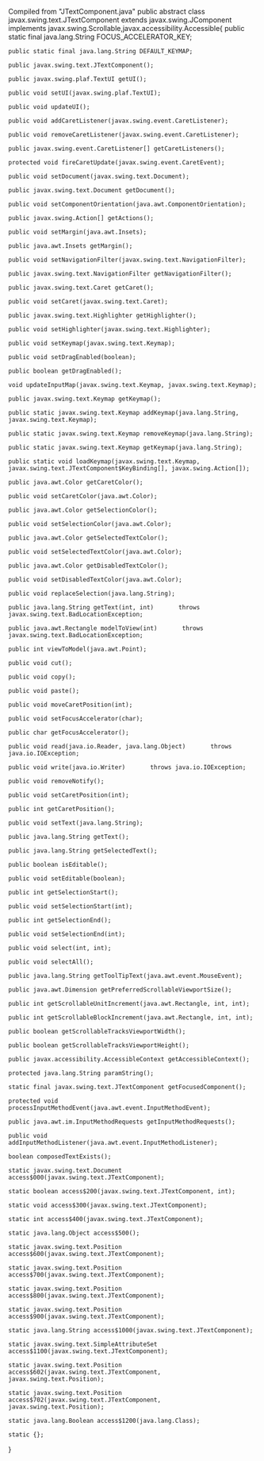 Compiled from "JTextComponent.java"
public abstract class javax.swing.text.JTextComponent extends javax.swing.JComponent implements javax.swing.Scrollable,javax.accessibility.Accessible{
 public static final java.lang.String FOCUS_ACCELERATOR_KEY;

    public static final java.lang.String DEFAULT_KEYMAP;

    public javax.swing.text.JTextComponent();

    public javax.swing.plaf.TextUI getUI();

    public void setUI(javax.swing.plaf.TextUI);

    public void updateUI();

    public void addCaretListener(javax.swing.event.CaretListener);

    public void removeCaretListener(javax.swing.event.CaretListener);

    public javax.swing.event.CaretListener[] getCaretListeners();

    protected void fireCaretUpdate(javax.swing.event.CaretEvent);

    public void setDocument(javax.swing.text.Document);

    public javax.swing.text.Document getDocument();

    public void setComponentOrientation(java.awt.ComponentOrientation);

    public javax.swing.Action[] getActions();

    public void setMargin(java.awt.Insets);

    public java.awt.Insets getMargin();

    public void setNavigationFilter(javax.swing.text.NavigationFilter);

    public javax.swing.text.NavigationFilter getNavigationFilter();

    public javax.swing.text.Caret getCaret();

    public void setCaret(javax.swing.text.Caret);

    public javax.swing.text.Highlighter getHighlighter();

    public void setHighlighter(javax.swing.text.Highlighter);

    public void setKeymap(javax.swing.text.Keymap);

    public void setDragEnabled(boolean);

    public boolean getDragEnabled();

    void updateInputMap(javax.swing.text.Keymap, javax.swing.text.Keymap);

    public javax.swing.text.Keymap getKeymap();

    public static javax.swing.text.Keymap addKeymap(java.lang.String, javax.swing.text.Keymap);

    public static javax.swing.text.Keymap removeKeymap(java.lang.String);

    public static javax.swing.text.Keymap getKeymap(java.lang.String);

    public static void loadKeymap(javax.swing.text.Keymap, javax.swing.text.JTextComponent$KeyBinding[], javax.swing.Action[]);

    public java.awt.Color getCaretColor();

    public void setCaretColor(java.awt.Color);

    public java.awt.Color getSelectionColor();

    public void setSelectionColor(java.awt.Color);

    public java.awt.Color getSelectedTextColor();

    public void setSelectedTextColor(java.awt.Color);

    public java.awt.Color getDisabledTextColor();

    public void setDisabledTextColor(java.awt.Color);

    public void replaceSelection(java.lang.String);

    public java.lang.String getText(int, int)       throws javax.swing.text.BadLocationException;

    public java.awt.Rectangle modelToView(int)       throws javax.swing.text.BadLocationException;

    public int viewToModel(java.awt.Point);

    public void cut();

    public void copy();

    public void paste();

    public void moveCaretPosition(int);

    public void setFocusAccelerator(char);

    public char getFocusAccelerator();

    public void read(java.io.Reader, java.lang.Object)       throws java.io.IOException;

    public void write(java.io.Writer)       throws java.io.IOException;

    public void removeNotify();

    public void setCaretPosition(int);

    public int getCaretPosition();

    public void setText(java.lang.String);

    public java.lang.String getText();

    public java.lang.String getSelectedText();

    public boolean isEditable();

    public void setEditable(boolean);

    public int getSelectionStart();

    public void setSelectionStart(int);

    public int getSelectionEnd();

    public void setSelectionEnd(int);

    public void select(int, int);

    public void selectAll();

    public java.lang.String getToolTipText(java.awt.event.MouseEvent);

    public java.awt.Dimension getPreferredScrollableViewportSize();

    public int getScrollableUnitIncrement(java.awt.Rectangle, int, int);

    public int getScrollableBlockIncrement(java.awt.Rectangle, int, int);

    public boolean getScrollableTracksViewportWidth();

    public boolean getScrollableTracksViewportHeight();

    public javax.accessibility.AccessibleContext getAccessibleContext();

    protected java.lang.String paramString();

    static final javax.swing.text.JTextComponent getFocusedComponent();

    protected void processInputMethodEvent(java.awt.event.InputMethodEvent);

    public java.awt.im.InputMethodRequests getInputMethodRequests();

    public void addInputMethodListener(java.awt.event.InputMethodListener);

    boolean composedTextExists();

    static javax.swing.text.Document access$000(javax.swing.text.JTextComponent);

    static boolean access$200(javax.swing.text.JTextComponent, int);

    static void access$300(javax.swing.text.JTextComponent);

    static int access$400(javax.swing.text.JTextComponent);

    static java.lang.Object access$500();

    static javax.swing.text.Position access$600(javax.swing.text.JTextComponent);

    static javax.swing.text.Position access$700(javax.swing.text.JTextComponent);

    static javax.swing.text.Position access$800(javax.swing.text.JTextComponent);

    static javax.swing.text.Position access$900(javax.swing.text.JTextComponent);

    static java.lang.String access$1000(javax.swing.text.JTextComponent);

    static javax.swing.text.SimpleAttributeSet access$1100(javax.swing.text.JTextComponent);

    static javax.swing.text.Position access$602(javax.swing.text.JTextComponent, javax.swing.text.Position);

    static javax.swing.text.Position access$702(javax.swing.text.JTextComponent, javax.swing.text.Position);

    static java.lang.Boolean access$1200(java.lang.Class);

    static {};

}





